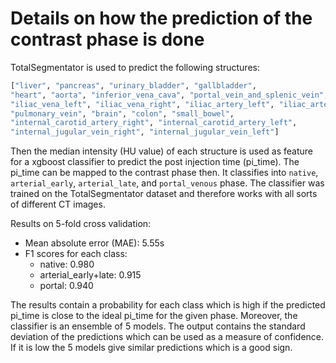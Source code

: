 # Details on how the prediction of the contrast phase is done

TotalSegmentator is used to predict the following structures:
```python
["liver", "pancreas", "urinary_bladder", "gallbladder",
"heart", "aorta", "inferior_vena_cava", "portal_vein_and_splenic_vein",
"iliac_vena_left", "iliac_vena_right", "iliac_artery_left", "iliac_artery_right",
"pulmonary_vein", "brain", "colon", "small_bowel",
"internal_carotid_artery_right", "internal_carotid_artery_left",
"internal_jugular_vein_right", "internal_jugular_vein_left"]
```
Then the median intensity (HU value) of each structure is used as feature for a xgboost classifier
to predict the post injection time (pi_time). The pi_time can be mapped to the contrast phase
then. It classifies into `native`, `arterial_early`, `arterial_late`, and `portal_venous` phase.
The classifier was trained on the TotalSegmentator dataset and therefore works with all sorts 
of different CT images.

Results on 5-fold cross validation:

- Mean absolute error (MAE): 5.55s
- F1 scores for each class:
  - native: 0.980
  - arterial_early+late: 0.915
  - portal: 0.940

The results contain a probability for each class which is high if the predicted pi_time is close to the ideal
pi_time for the given phase. Moreover, the classifier is an ensemble of 5 models. The output contains the 
standard deviation of the predictions which can be used as a measure of confidence. If it is low the 5 models
give similar predictions which is a good sign.

